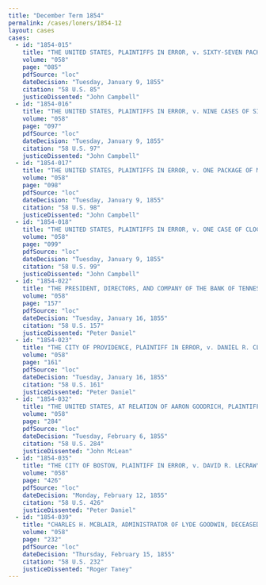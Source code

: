 ```yaml
---
title: "December Term 1854"
permalink: /cases/loners/1854-12
layout: cases
cases:
  - id: "1854-015"
    title: "THE UNITED STATES, PLAINTIFFS IN ERROR, v. SIXTY-SEVEN PACKAGES OF DRY GOODS.  JULES LEVOIS, CLAIMANT"
    volume: "058"
    page: "085"
    pdfSource: "loc"
    dateDecision: "Tuesday, January 9, 1855"
    citation: "58 U.S. 85"
    justiceDissented: "John Campbell"
  - id: "1854-016"
    title: "THE UNITED STATES, PLAINTIFFS IN ERROR, v. NINE CASES OF SILK HATS.  PAUL TRICON, CLAIMANT"
    volume: "058"
    page: "097"
    pdfSource: "loc"
    dateDecision: "Tuesday, January 9, 1855"
    citation: "58 U.S. 97"
    justiceDissented: "John Campbell"
  - id: "1854-017"
    title: "THE UNITED STATES, PLAINTIFFS IN ERROR, v. ONE PACKAGE OF MERCHANDISE.  LION, PINSARD, AND CO., CLAIMANTS"
    volume: "058"
    page: "098"
    pdfSource: "loc"
    dateDecision: "Tuesday, January 9, 1855"
    citation: "58 U.S. 98"
    justiceDissented: "John Campbell"
  - id: "1854-018"
    title: "THE UNITED STATES, PLAINTIFFS IN ERROR, v. ONE CASE OF CLOCKS.  LION, PINSARD, AND CO., CLAIMANTS"
    volume: "058"
    page: "099"
    pdfSource: "loc"
    dateDecision: "Tuesday, January 9, 1855"
    citation: "58 U.S. 99"
    justiceDissented: "John Campbell"
  - id: "1854-022"
    title: "THE PRESIDENT, DIRECTORS, AND COMPANY OF THE BANK OF TENNESSEE, PLAINTIFFS IN ERROR, v. LEWIS B. HORN"
    volume: "058"
    page: "157"
    pdfSource: "loc"
    dateDecision: "Tuesday, January 16, 1855"
    citation: "58 U.S. 157"
    justiceDissented: "Peter Daniel"
  - id: "1854-023"
    title: "THE CITY OF PROVIDENCE, PLAINTIFF IN ERROR, v. DANIEL R. CLAPP"
    volume: "058"
    page: "161"
    pdfSource: "loc"
    dateDecision: "Tuesday, January 16, 1855"
    citation: "58 U.S. 161"
    justiceDissented: "Peter Daniel"
  - id: "1854-032"
    title: "THE UNITED STATES, AT RELATION OF AARON GOODRICH, PLAINTIFF IN ERROR, v. JAMES GUTHRIE, SECRETARY OF THE TREASURY"
    volume: "058"
    page: "284"
    pdfSource: "loc"
    dateDecision: "Tuesday, February 6, 1855"
    citation: "58 U.S. 284"
    justiceDissented: "John McLean"
  - id: "1854-035"
    title: "THE CITY OF BOSTON, PLAINTIFF IN ERROR, v. DAVID R. LECRAW"
    volume: "058"
    page: "426"
    pdfSource: "loc"
    dateDecision: "Monday, February 12, 1855"
    citation: "58 U.S. 426"
    justiceDissented: "Peter Daniel"
  - id: "1854-039"
    title: "CHARLES H. MCBLAIR, ADMINISTRATOR OF LYDE GOODWIN, DECEASED, v. ROBERT M. GIBBES AND CHARLES OLIVER, EXECUTORS OF ROBERT OLIVER, DECEASED"
    volume: "058"
    page: "232"
    pdfSource: "loc"
    dateDecision: "Thursday, February 15, 1855"
    citation: "58 U.S. 232"
    justiceDissented: "Roger Taney"
---
```

